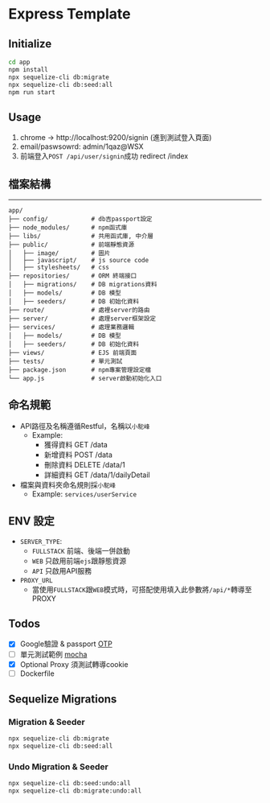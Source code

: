 # Express Template

## Initialize
```bash
cd app
npm install
npx sequelize-cli db:migrate
npx sequelize-cli db:seed:all
npm run start
```

## Usage

1. chrome -> http://localhost:9200/signin (進到測試登入頁面)
2. email/paswsowrd: admin/1qaz@WSX
3. 前端登入`POST /api/user/signin`成功 redirect /index


## 檔案結構
---

```
app/
├── config/            # db吉passport設定
├── node_modules/      # npm函式庫
├── libs/              # 共用函式庫, 中介層
├── public/            # 前端靜態資源
│   ├── image/         # 圖片
│   ├── javascript/    # js source code
│   ├── stylesheets/   # css 
├── repositories/      # ORM 終端接口
│   ├── migrations/    # DB migrations資料
│   ├── models/        # DB 模型
│   ├── seeders/       # DB 初始化資料
├── route/             # 處裡server的路由
├── server/            # 處理server框架設定
├── services/          # 處理業務邏輯
│   ├── models/        # DB 模型
│   ├── seeders/       # DB 初始化資料
├── views/             # EJS 前端頁面
├── tests/             # 單元測試
├── package.json       # npm專案管理設定檔
└── app.js             # server啟動初始化入口
```

## 命名規範
* API路徑及名稱遵循Restful，名稱以`小駝峰`
    * Example: 
        * 獲得資料     GET      /data
        * 新增資料     POST     /data
        * 刪除資料     DELETE   /data/1
        * 詳細資料     GET      /data/1/dailyDetail  
* 檔案與資料夾命名規則採`小駝峰` 
    * Example: `services/userService`

## ENV 設定

* `SERVER_TYPE`:
  * `FULLSTACK` 前端、後端一併啟動
  * `WEB` 只啟用前端`ejs`跟靜態資源
  * `API` 只啟用API服務
* `PROXY_URL`
  * 當使用`FULLSTACK`跟`WEB`模式時，可搭配使用填入此參數將`/api/*`轉導至PROXY

## Todos
- [X] Google驗證 & passport [OTP](https://blog.shahednasser.com/how-to-add-authentication-with-google-authenticator-in-node-js/)
- [ ] 單元測試範例 [mocha](https://mochajs.org/)
- [x] Optional Proxy 須測試轉導cookie
- [ ] Dockerfile

## Sequelize Migrations

### Migration & Seeder
```bash
npx sequelize-cli db:migrate
npx sequelize-cli db:seed:all
```
### Undo Migration & Seeder

```bash
npx sequelize-cli db:seed:undo:all
npx sequelize-cli db:migrate:undo:all
```